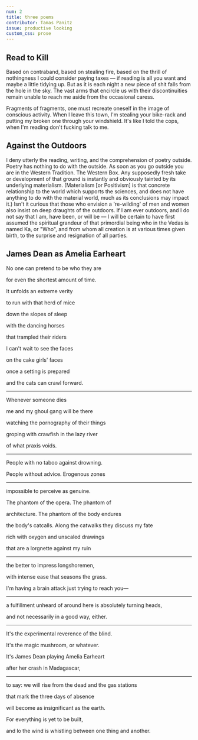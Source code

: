 ```yaml
---
num: 2
title: three poems
contributor: Tamas Panitz
issue: productive looking
custom_css: prose
---
```


## Read to Kill

<div class="prose">

<p>Based on contraband, based on stealing fire, based on the thrill
of nothingness I could consider paying taxes –– if reading is all
you want and maybe a little tidying up. But as it is each night a
new piece of shit falls from the hole in the sky. The vast arms
that encircle us with their discontinuities remain unable to
reach me aside from the occasional caress.</p>

<p>Fragments of fragments, one must recreate oneself in the image of
conscious activity. When I leave this town, I'm stealing your
bike-rack and putting my broken one through your windshield. It's
like I told the cops, when I'm reading don't fucking talk to
me.</p>

</div>

## Against the Outdoors

<div class="prose">

<p>I deny utterly the reading, writing, and the comprehension of
poetry outside. Poetry has nothing to do with the outside. As
soon as you go outside you are in the Western Tradition. The
Western Box. Any supposedly fresh take or development of that
ground is instantly and obviously tainted by its underlying
materialism. (Materialism [or Positivism] is that concrete
relationship to the world which supports the sciences, and does
not have anything to do with the material world, much as its
conclusions may impact it.) Isn't it curious that those who
envision a 're-wilding' of men and women also insist on deep
draughts of the outdoors. If I am ever outdoors, and I do not say
that I am, have been, or will be –– I will be certain to have
first assumed the spiritual grandeur of that primordial being who
in the Vedas is named Ka, or "Who", and from whom all creation is
at various times given birth, to the surprise and resignation of
all parties.</p>

</div>

## James Dean as Amelia Earheart

<div class="tradwrap">

<p>No one can pretend to be who they are</p>
<p>for even the shortest amount of time.</p>
<p>It unfolds an extreme verity</p>
<p>to run with that herd of mice</p>
<p>down the slopes of sleep</p>
<p>with the dancing horses</p>
<p>that trampled their riders</p>
<p>I can't wait to see the faces</p>
<p>on the cake girls' faces</p>
<p>once a setting is prepared</p>
<p>and the cats can crawl forward.</p>
<hr />
<p>Whenever someone dies</p>
<p>me and my ghoul gang will be there</p>
<p>watching the pornography of their things</p>
<p>groping with crawfish in the lazy river</p>
<p>of what praxis voids.</p>
<hr />
<p>People with no taboo against drowning.</p>
<p>People without advice. Erogenous zones</p>
<hr />
<p>impossible to perceive as genuine.</p>
<p>The phantom of the opera. The phantom of</p>
<p>architecture. The phantom of the body endures</p>
<p>the body's catcalls. Along the catwalks they discuss my fate</p>
<p>rich with oxygen and unscaled drawings</p>
<p>that are a lorgnette against my ruin</p>
<hr />
<p>the better to impress longshoremen,</p>
<p>with intense ease that seasons the grass.</p>
<p>I'm having a brain attack just trying to reach you&mdash;</p>
<hr />
<p>a fulfillment unheard of around here is absolutely turning heads,</p>
<p>and not necessarily in a good way, either.</p>
<hr />
<p>It's the experimental reverence of the blind.</p>
<p>It's the magic mushroom, or whatever.</p>
<p>It's James Dean playing Amelia Earheart</p>
<p>after her crash in Madagascar,</p>
<hr />
<p>to say: we will rise from the dead and the gas stations</p>
<p>that mark the three days of absence</p>
<p>will become as insignificant as the earth.</p>
<p>For everything is yet to be built,</p>
<p>and lo the wind is whistling between one thing and another.</p>
</div>
